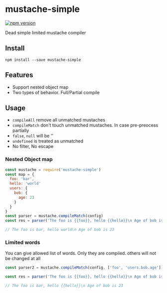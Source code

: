 # mustache-simple

[![npm version](https://badge.fury.io/js/mustache-simple.svg)](https://www.npmjs.com/package/mustache-simple)

Dead simple limited mustache compiler

## Install
```
npm install --save mustache-simple
```

## Features
* Support nested object map
* Two types of behavior. Full/Partial compile

## Usage
* `compileAll` remove all unmatched mustaches
* `compileMatch` don't touch unmatched mustaches. In case pre-preocess partially
* `false`, `null` will be ''
* `undefined` is treated as unmatched
* No filter, No escape

### Nested Object map

```js
const mustache = require('mustache-simple')
const map = {
  foo: 'bar',
  hello: 'world'
  users: {
    bob: {
      age: 23
    }
  }
}
const parser = mustache.compileMatch(config)
const res = parser('The foo is {{foo}}, hello {{hello}}\n Age of bob is {{users.bob.age}}')

// The foo is bar, hello world\n Age of bob is 23
```

### Limited words
You can give allowed list of words. Only they are compiled. others will not be changed at all

```js
const parser2 = mustache.compileMatch(config, ['foo', 'users.bob.age'])

const res = parser('The foo is {{foo}}, hello {{hello}}\n Age of bob is {{users.bob.age}}')

// The foo is bar, hello {{hello}}\n Age of bob is 23
```
